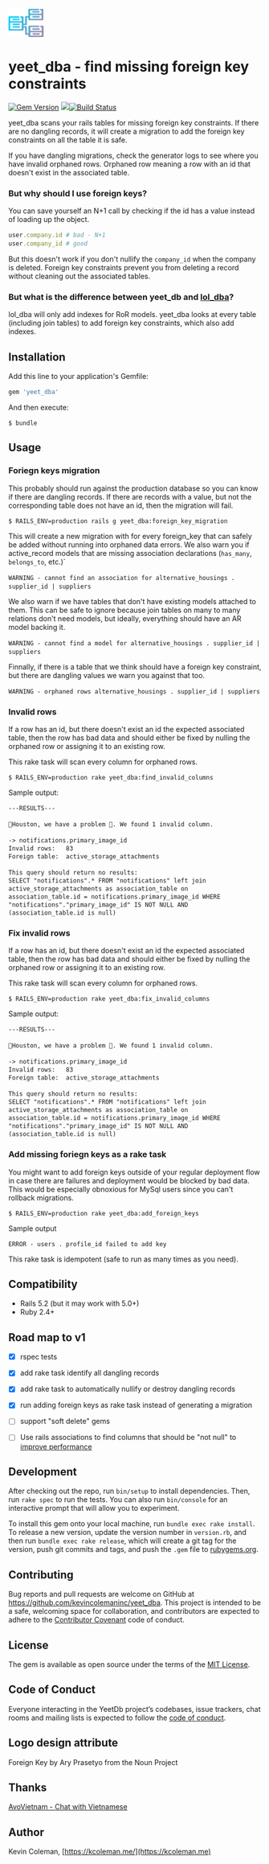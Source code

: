 ![Foreign Key by Ary Prasetyo from the Noun Project](./yeet_dba.png)

# yeet_dba - find missing foreign key constraints
[![Gem Version](https://badge.fury.io/rb/yeet_dba.svg)](https://badge.fury.io/rb/yeet_dba) <a href="https://codeclimate.com/github/KevinColemanInc/yeet_dba/maintainability"><img src="https://api.codeclimate.com/v1/badges/a0baa6373d4be7f0d630/maintainability" /></a>[![Build Status](https://travis-ci.com/KevinColemanInc/yeet_dba.svg?branch=master)](https://travis-ci.com/KevinColemanInc/yeet_dba)

yeet_dba scans your rails tables for missing foreign key constraints. If there are no dangling records, it will create a migration to add the foreign key constraints on all the table it is safe.

If you have dangling migrations, check the generator logs to see where you have invalid orphaned rows. Orphaned row meaning a row with an id that doesn't exist in the associated table.

### But why should I use foreign keys?

You can save yourself an N+1 call by checking if the id has a value instead of loading up the object.

```ruby
user.company.id # bad - N+1
user.company_id # good
```

But this doesn't work if you don't nullify the `company_id` when the company is deleted. Foreign key constraints prevent you from deleting a record without cleaning out the associated tables.

### But what is the difference between yeet_db and [lol_dba](https://github.com/plentz/lol_dba)?

lol_dba will only add indexes for RoR models. yeet_dba looks at every table (including join tables) to add foreign key constraints, which also add indexes.

## Installation

Add this line to your application's Gemfile:

```ruby
gem 'yeet_dba'
```

And then execute:

    $ bundle

## Usage

### Foriegn keys migration

This probably should run against the production database so you can know if there are dangling records. If there are records with a value, but not the corresponding table does not have an id, then the migration will fail.

```
$ RAILS_ENV=production rails g yeet_dba:foreign_key_migration
```

This will create a new migration with for every foreign_key that can safely be added without running into orphaned data errors. We also warn you if active_record models that are missing association declarations (`has_many`, `belongs_to`, etc.)`

`WARNING - cannot find an association for alternative_housings . supplier_id | suppliers`

We also warn if we have tables that don't have existing models attached to them. This can be safe to ignore because join tables on many to many relations don't need models, but ideally, everything should have an AR model backing it.

`WARNING - cannot find a model for alternative_housings . supplier_id | suppliers`

Finnally, if there is a table that we think should have a foreign key constraint, but there are dangling values we warn you against that too.

`WARNING - orphaned rows alternative_housings . supplier_id | suppliers`

### Invalid rows

If a row has an id, but there doesn't exist an id the expected associated table, then the row has bad data and should either be fixed by nulling the orphaned row or assigning it to an existing row.

This rake task will scan every column for orphaned rows.

```
$ RAILS_ENV=production rake yeet_dba:find_invalid_columns
```

Sample output:

```
---RESULTS---

🚨Houston, we have a problem 🚨. We found 1 invalid column.

-> notifications.primary_image_id
Invalid rows:   83
Foreign table:  active_storage_attachments

This query should return no results:
SELECT "notifications".* FROM "notifications" left join active_storage_attachments as association_table on association_table.id = notifications.primary_image_id WHERE "notifications"."primary_image_id" IS NOT NULL AND (association_table.id is null)

```

### Fix invalid rows

If a row has an id, but there doesn't exist an id the expected associated table, then the row has bad data and should either be fixed by nulling the orphaned row or assigning it to an existing row.

This rake task will scan every column for orphaned rows.

```
$ RAILS_ENV=production rake yeet_dba:fix_invalid_columns
```

Sample output:

```
---RESULTS---

🚨Houston, we have a problem 🚨. We found 1 invalid column.

-> notifications.primary_image_id
Invalid rows:   83
Foreign table:  active_storage_attachments

This query should return no results:
SELECT "notifications".* FROM "notifications" left join active_storage_attachments as association_table on association_table.id = notifications.primary_image_id WHERE "notifications"."primary_image_id" IS NOT NULL AND (association_table.id is null)

```

### Add missing foriegn keys as a rake task

You might want to add foreign keys outside of your regular deployment flow in case there are failures and deployment would be blocked by bad data. This would be especially obnoxious for MySql users since you can't rollback migrations.

```
$ RAILS_ENV=production rake yeet_dba:add_foreign_keys
```

Sample output

```
ERROR - users . profile_id failed to add key
```

This rake task is idempotent (safe to run as many times as you need).

## Compatibility

- Rails 5.2 (but it may work with 5.0+)
- Ruby 2.4+

## Road map to v1

- [x] rspec tests
- [x] add rake task identify all dangling records
- [x] add rake task to automatically nullify or destroy dangling records
- [x] run adding foreign keys as rake task instead of generating a migration
- [ ] support "soft delete" gems
- [ ] Use rails associations to find columns that should be "not null" to [improve performance](https://stackoverflow.com/questions/1017239/how-do-null-values-affect-performance-in-a-database-search)


## Development

After checking out the repo, run `bin/setup` to install dependencies. Then, run `rake spec` to run the tests. You can also run `bin/console` for an interactive prompt that will allow you to experiment.

To install this gem onto your local machine, run `bundle exec rake install`. To release a new version, update the version number in `version.rb`, and then run `bundle exec rake release`, which will create a git tag for the version, push git commits and tags, and push the `.gem` file to [rubygems.org](https://rubygems.org).

## Contributing

Bug reports and pull requests are welcome on GitHub at https://github.com/kevincolemaninc/yeet_dba. This project is intended to be a safe, welcoming space for collaboration, and contributors are expected to adhere to the [Contributor Covenant](http://contributor-covenant.org) code of conduct.

## License

The gem is available as open source under the terms of the [MIT License](https://opensource.org/licenses/MIT).

## Code of Conduct

Everyone interacting in the YeetDb project’s codebases, issue trackers, chat rooms and mailing lists is expected to follow the [code of conduct](https://github.com/kevincolemaninc/yeet_dba/blob/master/CODE_OF_CONDUCT.md).

## Logo design attribute
Foreign Key by Ary Prasetyo from the Noun Project

## Thanks

[AvoVietnam - Chat with Vietnamese](https://www.avovietnam.com)

## Author

Kevin Coleman, [https://kcoleman.me/](https://kcoleman.me)
